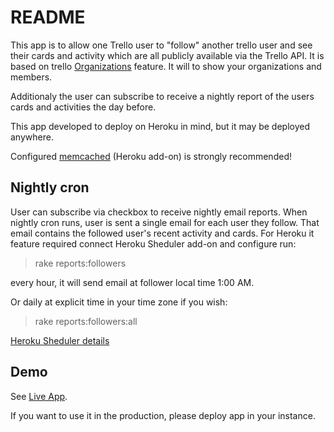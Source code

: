 # README

This app is to allow one Trello user to "follow" another trello user and see their cards and activity which are all publicly available via the Trello API.
It is based on trello [Organizations](http://help.trello.com/customer/portal/topics/403651-trello-organizations/articles) feature. It will to show your organizations and members.

Additionaly the user can subscribe to receive a nightly report of the users cards and activities the day before.

This app developed to deploy on Heroku in mind, but it may be deployed anywhere.

Configured [memcached](http://memcached.org/) (Heroku add-on) is strongly recommended!

## Nightly cron

User can subscribe via checkbox to receive nightly email reports. When nightly cron runs, user is sent a single email for each user they follow. That email contains the followed user's recent activity and cards.
For Heroku it feature required connect Heroku Sheduler add-on and configure run:
>rake reports:followers

every hour, it will send email at follower local time 1:00 AM.

Or daily at explicit time in your time zone if you wish:
> rake reports:followers:all

[Heroku Sheduler details](https://devcenter.heroku.com/articles/scheduler)

## Demo

See [Live App](http://trello-track.herokuapp.com).

If you want to use it in the production, please deploy app in your instance.



